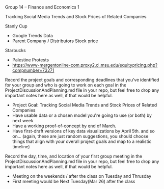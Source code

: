 Group 14 – Finance and Economics 1

Tracking Social Media Trends and Stock Prices of Related Companies

Stanly Cup
- Google Trends Data
- Parent Company / Distributors Stock price

Starbucks
- Palestine Protests
- https://www-mergentonline-com.proxy2.cl.msu.edu/equitypricing.php?compnumber=73271


Record the project goals and corresponding deadlines that you've identified for your group and who is going to work on each goal in the ProjectDiscussionAndPlanning.md file in your repo, but feel free to drop any important notes here as well, if that would be helpful.
- Project Goal: Tracking Social Media Trends and Stock Prices of Related Companies
- Have usable data or a chosen model you're going to use (or both) by next week
- Have a working proof-of-concept by end of March.
- Have first-draft versions of key data visualizations by April 5th.
and so on... (again, these are just random suggestions, you should choose things that align with your overall project goals and map to a realistic timeline)


Record the day, time, and location of your first group meeting in the ProjectDiscussionAndPlanning.md file in your repo, but feel free to drop any important notes here as well, if that would be helpful.
- Meeting on the weekends / after the class on Tuesday and Thrusday
- First meeting would be Next Tuesday(Mar 26) after the class